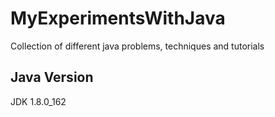 # MyExperimentsWithJava
Collection of different java problems, techniques and tutorials

## Java Version
JDK 1.8.0_162
